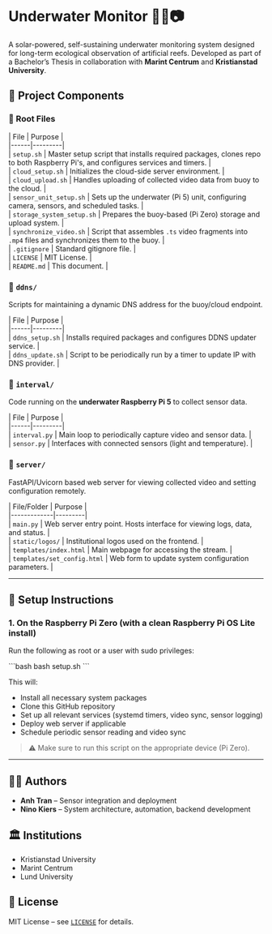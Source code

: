 # Underwater Monitor 🌊🔋📷

A solar-powered, self-sustaining underwater monitoring system designed for long-term ecological observation of artificial reefs. Developed as part of a Bachelor’s Thesis in collaboration with **Marint Centrum** and **Kristianstad University**.

## 🔧 Project Components

### 📂 Root Files

\| File \| Purpose \|  
\|------\|---------\|  
\| `setup.sh` \| Master setup script that installs required packages, clones repo to both Raspberry Pi's, and configures services and timers. \|  
\| `cloud_setup.sh` \| Initializes the cloud-side server environment. \|  
\| `cloud_upload.sh` \| Handles uploading of collected video data from buoy to the cloud. \|  
\| `sensor_unit_setup.sh` \| Sets up the underwater (Pi 5) unit, configuring camera, sensors, and scheduled tasks. \|  
\| `storage_system_setup.sh` \| Prepares the buoy-based (Pi Zero) storage and upload system. \|  
\| `synchronize_video.sh` \| Script that assembles `.ts` video fragments into `.mp4` files and synchronizes them to the buoy. \|  
\| `.gitignore` \| Standard gitignore file. \|  
\| `LICENSE` \| MIT License. \|  
\| `README.md` \| This document. \|  

### 📁 `ddns/`

Scripts for maintaining a dynamic DNS address for the buoy/cloud endpoint.

\| File \| Purpose \|  
\|------\|---------\|  
\| `ddns_setup.sh` \| Installs required packages and configures DDNS updater service. \|  
\| `ddns_update.sh` \| Script to be periodically run by a timer to update IP with DNS provider. \|  

### 📁 `interval/`

Code running on the **underwater Raspberry Pi 5** to collect sensor data.

\| File \| Purpose \|  
\|------\|---------\|  
\| `interval.py` \| Main loop to periodically capture video and sensor data. \|  
\| `sensor.py` \| Interfaces with connected sensors (light and temperature). \|  

### 📁 `server/`

FastAPI/Uvicorn based web server for viewing collected video and setting configuration remotely.

\| File/Folder \| Purpose \|  
\|-------------\|---------\|  
\| `main.py` \| Web server entry point. Hosts interface for viewing logs, data, and status. \|  
\| `static/logos/` \| Institutional logos used on the frontend. \|  
\| `templates/index.html` \| Main webpage for accessing the stream. \|  
\| `templates/set_config.html` \| Web form to update system configuration parameters. \|  

---

## 🚀 Setup Instructions

### 1. On the Raspberry Pi Zero (with a clean Raspberry Pi OS Lite install)

Run the following as root or a user with sudo privileges:

\`\`\`bash
bash setup.sh
\`\`\`

This will:
- Install all necessary system packages
- Clone this GitHub repository
- Set up all relevant services (systemd timers, video sync, sensor logging)
- Deploy web server if applicable
- Schedule periodic sensor reading and video sync

> ⚠️ Make sure to run this script on the appropriate device (Pi Zero).

---

## 🧑‍🔬 Authors

- **Anh Tran** – Sensor integration and deployment  
- **Nino Kiers** – System architecture, automation, backend development  

## 🏛️ Institutions

- Kristianstad University  
- Marint Centrum  
- Lund University  

## 📜 License

MIT License – see [`LICENSE`](LICENSE) for details.
